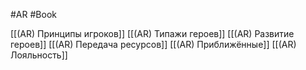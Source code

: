 #AR  #Book 

[[(AR) Принципы игроков]]
[[(AR) Типажи героев]]
[[(AR) Развитие героев]]
[[(AR) Передача ресурсов]]
[[(AR) Приближённые]]
[[(AR) Лояльность]]

